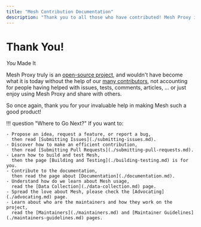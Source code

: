 ```yaml
---
title: "Mesh Contribution Documentation"
description: "Thank you to all those who have contributed! Mesh Proxy is an open-source project that thrives with the support of our passionate community."
---
```


# Thank You!

_You_ Made It

Mesh Proxy truly is an [open-source project](https://github.com/Mesh/Mesh/),
and wouldn't have become what it is today without the help of our [many contributors](https://github.com/Mesh/Mesh/graphs/contributors),
not accounting for people having helped with issues, tests, comments, articles, ... or just enjoy using Mesh Proxy and share with others.

So once again, thank you for your invaluable help in making Mesh such a good product!

!!! question "Where to Go Next?"
    If you want to:

    - Propose an idea, request a feature, or report a bug, 
      then read [Submitting Issues](./submitting-issues.md).
    - Discover how to make an efficient contribution,
      then read [Submitting Pull Requests](./submitting-pull-requests.md).
    - Learn how to build and test Mesh,
      then the page [Building and Testing](./building-testing.md) is for you.
    - Contribute to the documentation,
      then read the page about [Documentation](./documentation.md).
    - Understand how do we learn about Mesh usage,
      read the [Data Collection](./data-collection.md) page.
    - Spread the love about Mesh, please check the [Advocating](./advocating.md) page.
    - Learn about who are the maintainers and how they work on the project,
      read the [Maintainers](./maintainers.md) and [Maintainer Guidelines](./maintainers-guidelines.md) pages.
